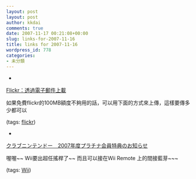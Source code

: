```yaml
---
layout: post
layout: post
author: kkdai
comments: true
date: 2007-11-17 00:21:08+00:00
slug: links-for-2007-11-16
title: links for 2007-11-16
wordpress_id: 778
categories:
- 未分類
---
```



	
  * 
		

[Flickr：透過電子郵件上載](http://www.flickr.com/account/uploadbyemail/?from=email)


		

如果免費flickr的100MB額度不夠用的話，可以用下面的方式來上傳，這樣要傳多少都可以


		

(tags: [flickr](http://del.icio.us/kkdai/flickr))


	

	
  * 
		

[クラブニンテンドー　2007年度プラチナ会員特典のお知らせ](http://club.nintendo.jp/rank2007/index.html)


		

喔喔~~  Wii要出超任搖桿了~~  而且可以接在Wii Remote 上的間接藍芽~~~


		

(tags: [Wii](http://del.icio.us/kkdai/Wii))


	



